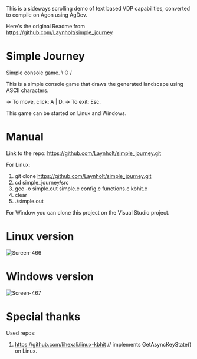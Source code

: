 This is a sideways scrolling demo of text based VDP capabilities, converted to compile on Agon using AgDev.

Here's the original Readme from https://github.com/Laynholt/simple_journey

# Simple Journey
Simple console game. \ O /

This is a simple console game that draws the generated landscape using ASCII characters. 

  -> To move, click: A | D.
  -> To exit: Esc.
  
This game can be started on Linux and Windows.

# Manual
Link to the repo: https://github.com/Laynholt/simple_journey.git

For Linux:
  1) git clone https://github.com/Laynholt/simple_journey.git
  2) cd simple_journey/src
  3) gcc -o simple.out simple.c config.c functions.c kbhit.c
  4) clear
  5) ./simple.out

For Window you can clone this project on the Visual Studio project.

# Linux version
![Screen-466](https://user-images.githubusercontent.com/41357381/130327842-42a8541e-9abb-4fd6-abdc-8bcbc9d29482.png)


# Windows version
![Screen-467](https://user-images.githubusercontent.com/41357381/130327852-937d6a2b-9f82-4d77-b2fe-c46530cc2397.png)

# Special thanks
Used repos:
  1) https://github.com/lihexali/linux-kbhit  //  implements GetAsyncKeyState() on Linux.
